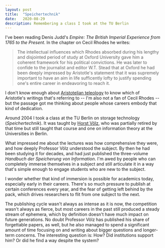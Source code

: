 ```yaml
---
layout: post
title:  "Speichertechnik"
date:   2020-08-29
description: Remembering a class I took at the TU Berlin
---
```


I've been reading Denis Judd's _Empire: The British Imperial Experience from 1765 to the Present_. In the chapter on Cecil Rhodes he writes:

> The intellectual influences which Rhodes absorbed during his lengthy and disjointed period of study at Oxford University gave him a coherent framework for his political convictions. He was later to confide to the journalist and editor W.T. Stead that at Oxford he had been deeply impressed by Aristotle's statement that it was supremely important to have an aim in life sufficently lofty to justify spending one's entire career in endeavoring to reach it.

I don't know enough about [Aristotelian teleology](https://en.wikipedia.org/wiki/Teleology#Aristotelian) to know which of Aristotle's writings that's referring to -- I'm also not a fan of Cecil Rhodes -- but the passage got me thinking about people whose careers embody that kind of dedication.

Around 2004 I took a class at the TU Berlin on storage technology (_Speichertechnik_). It was taught by [Horst Völz](https://de.wikipedia.org/wiki/Horst_V%C3%B6lz), who was partially retired by that time but still taught that course and one on information theory at the Universities in Berlin.

What impressed me about the lectures was how comprehensive they were, and how deeply Professor Völz understood the subject. By then he had been studying it for decades, and had just published the three-volume _Handbuch der Speicherung von Information_. I'm awed by people who can completely immerse themselves in a subject and still articulate it in a way that's simple enough to engage students who are new to the subject.

I wonder whether that kind of immersion is possible for academics today, especially early in their careers. There's so much pressure to publish at certain conferences every year, and the fear of getting left behind by the pack, which drives researchers to flit from one subject to the next.

The publishing cycle wasn't always as intense as it is now, the competition wasn't always as fierce, but most careers in the past still produced a steady stream of ephemera, which by definition doesn't have much impact on future generations. No doubt Professor Völz has published his share of forgettable papers, as well, but he also managed to spend a significant amount of time focusing on and writing about bigger questions and longer-term concerns. The interesting question is: How? Did institutions support him? Or did he find a way despite the system?